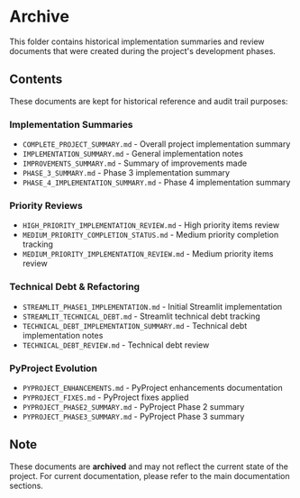 # Archive

This folder contains historical implementation summaries and review documents that were created during the project's development phases.

## Contents

These documents are kept for historical reference and audit trail purposes:

### Implementation Summaries
- `COMPLETE_PROJECT_SUMMARY.md` - Overall project implementation summary
- `IMPLEMENTATION_SUMMARY.md` - General implementation notes
- `IMPROVEMENTS_SUMMARY.md` - Summary of improvements made
- `PHASE_3_SUMMARY.md` - Phase 3 implementation summary
- `PHASE_4_IMPLEMENTATION_SUMMARY.md` - Phase 4 implementation summary

### Priority Reviews
- `HIGH_PRIORITY_IMPLEMENTATION_REVIEW.md` - High priority items review
- `MEDIUM_PRIORITY_COMPLETION_STATUS.md` - Medium priority completion tracking
- `MEDIUM_PRIORITY_IMPLEMENTATION_REVIEW.md` - Medium priority items review

### Technical Debt & Refactoring
- `STREAMLIT_PHASE1_IMPLEMENTATION.md` - Initial Streamlit implementation
- `STREAMLIT_TECHNICAL_DEBT.md` - Streamlit technical debt tracking
- `TECHNICAL_DEBT_IMPLEMENTATION_SUMMARY.md` - Technical debt implementation notes
- `TECHNICAL_DEBT_REVIEW.md` - Technical debt review

### PyProject Evolution
- `PYPROJECT_ENHANCEMENTS.md` - PyProject enhancements documentation
- `PYPROJECT_FIXES.md` - PyProject fixes applied
- `PYPROJECT_PHASE2_SUMMARY.md` - PyProject Phase 2 summary
- `PYPROJECT_PHASE3_SUMMARY.md` - PyProject Phase 3 summary

## Note

These documents are **archived** and may not reflect the current state of the project. For current documentation, please refer to the main documentation sections.
